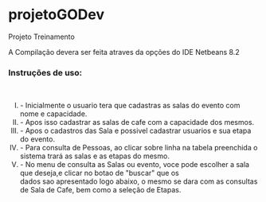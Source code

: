 # projetoGODev
Projeto Treinamento

A Compilação devera ser feita atraves da opções do IDE Netbeans 8.2

<h3>Instruções de uso:</h3><br />
<ol type="I">
<li> - Inicialmente o usuario tera que cadastras as salas do evento com nome e capacidade.<br /></li>
<li> - Apos isso cadastrar as salas de cafe com a capacidade dos mesmos.<br /></li>
<li> - Apos o cadastros das Sala e possivel cadastrar usuarios e sua etapa do evento.<br /></li>
<li> - Para consulta de Pessoas, ao clicar sobre linha na tabela preenchida o sistema trará as salas e as etapas do mesmo.<br /></li>
<li> - No menu de consulta as Salas ou evento, voce pode escolher a sala que deseja,e clicar no botao de "buscar" que os <br />
dados sao apresentado logo abaixo, o mesmo se dara com as consultas de Sala de Cafe, bem como a seleção de Etapas.<br /></li>
</ol>
